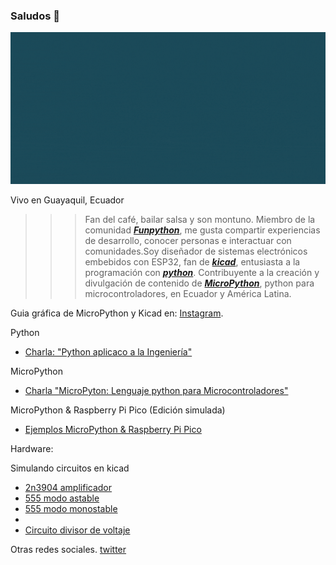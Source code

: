 ### Saludos 👋

![Gif, joselaica ](https://github.com/jlaica/jlaica/blob/main/joselaica.gif)

Vivo en Guayaquil, Ecuador

>>> Fan del café, bailar salsa y son montuno. Miembro de la comunidad [***Funpython***](https://funpython.org/), me gusta compartir experiencias de desarrollo, conocer personas e interactuar con comunidades.Soy diseñador de sistemas electrónicos embebidos con ESP32, fan de [***kicad***](https://www.kicad.org/), entusiasta a la programación con [***python***](https://www.python.org/). Contribuyente a la creación y divulgación de contenido de [***MicroPython***](http://micropython.org/), python para microcontroladores, en Ecuador y América Latina.

Guia gráfica de MicroPython y Kicad en: [Instagram](https://www.instagram.com/joselaica.code.pcb/).

Python

- [Charla: "Python aplicaco a la Ingeniería"](https://funpython.org/python_aplicado_ingenieria/)

MicroPython

- [Charla "MicroPyton: Lenguaje python para Microcontroladores"](https://funpython.org/charla_micropython_regional/)

MicroPython & Raspberry Pi Pico (Edición simulada)

- [Ejemplos MicroPython & Raspberry Pi Pico](https://github.com/jlaica/upy_pi_pico)

Hardware:

Simulando circuitos en kicad
- [2n3904 amplificador](https://github.com/jlaica/amp_bjt_claseA)
- [555 modo astable](https://github.com/jlaica/555-modo-astable)
- [555 modo monostable](https://github.com/jlaica/555_monostable)
- 
- [Circuito divisor de voltaje](https://github.com/jlaica/sim_divisor_voltaje)

Otras redes sociales.
[twitter](https://twitter.com/joselaica)

